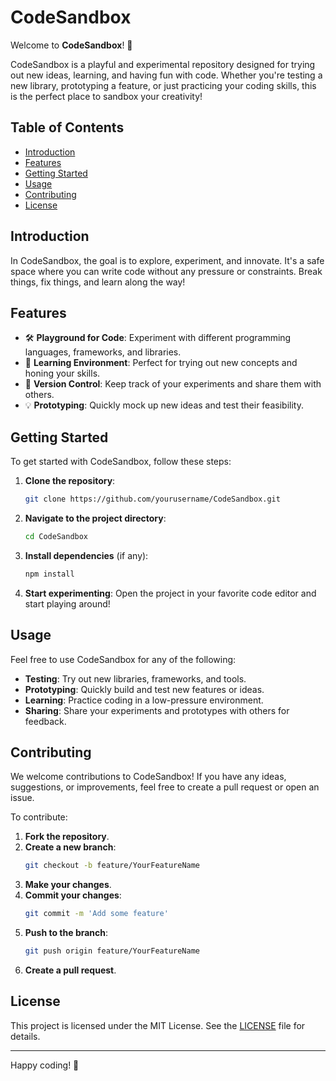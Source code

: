 # CodeSandbox

Welcome to **CodeSandbox**! 🎉

CodeSandbox is a playful and experimental repository designed for trying out new ideas, learning, and having fun with code. Whether you're testing a new library, prototyping a feature, or just practicing your coding skills, this is the perfect place to sandbox your creativity!

## Table of Contents

- [Introduction](#introduction)
- [Features](#features)
- [Getting Started](#getting-started)
- [Usage](#usage)
- [Contributing](#contributing)
- [License](#license)

## Introduction

In CodeSandbox, the goal is to explore, experiment, and innovate. It's a safe space where you can write code without any pressure or constraints. Break things, fix things, and learn along the way!

## Features

- 🛠️ **Playground for Code**: Experiment with different programming languages, frameworks, and libraries.
- 🌱 **Learning Environment**: Perfect for trying out new concepts and honing your skills.
- 🔄 **Version Control**: Keep track of your experiments and share them with others.
- 💡 **Prototyping**: Quickly mock up new ideas and test their feasibility.

## Getting Started

To get started with CodeSandbox, follow these steps:

1. **Clone the repository**:
   ```bash
   git clone https://github.com/yourusername/CodeSandbox.git
   ```
2. **Navigate to the project directory**:
   ```bash
   cd CodeSandbox
   ```
3. **Install dependencies** (if any):
   ```bash
   npm install
   ```
4. **Start experimenting**: Open the project in your favorite code editor and start playing around!

## Usage

Feel free to use CodeSandbox for any of the following:

- **Testing**: Try out new libraries, frameworks, and tools.
- **Prototyping**: Quickly build and test new features or ideas.
- **Learning**: Practice coding in a low-pressure environment.
- **Sharing**: Share your experiments and prototypes with others for feedback.

## Contributing

We welcome contributions to CodeSandbox! If you have any ideas, suggestions, or improvements, feel free to create a pull request or open an issue.

To contribute:

1. **Fork the repository**.
2. **Create a new branch**:
   ```bash
   git checkout -b feature/YourFeatureName
   ```
3. **Make your changes**.
4. **Commit your changes**:
   ```bash
   git commit -m 'Add some feature'
   ```
5. **Push to the branch**:
   ```bash
   git push origin feature/YourFeatureName
   ```
6. **Create a pull request**.

## License

This project is licensed under the MIT License. See the [LICENSE](LICENSE) file for details.

---

Happy coding! 🚀
